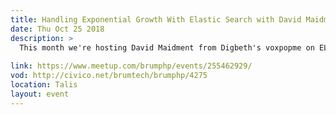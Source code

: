 ```yaml
---
title: Handling Exponential Growth With Elastic Search with David Maidment
date: Thu Oct 25 2018
description: >
  This month we're hosting David Maidment from Digbeth's voxpopme on ELK and scaling. Our usual thanks go to Talis (https://talis.com) for hosting us, huge thanks to new sponsors Mortimer Spinks (https://www.mortimerspinks.com), our streaming partner Civico (http://civico.net/brumtech) and to our previous sponsors Hackference (https://2018.hackference.co.uk) and Jump24 (https://www.jump24.co.uk). We look forward to seeing you there!
  
link: https://www.meetup.com/brumphp/events/255462929/
vod: http://civico.net/brumtech/brumphp/4275
location: Talis
layout: event
---
```

